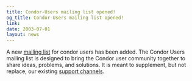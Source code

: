 ```yaml
---
title: Condor-Users mailing list opened!
og_title: Condor-Users mailing list opened!
link: 
date: 2003-07-01
layout: news
---
```


A new <a href="mail-lists/" data-proofer-ignore>mailing list</a> for condor users has been added. The Condor Users mailing list is designed to bring the Condor user community together to share ideas, problems, and solutions. It is meant to supplement, but not replace, our existing <a href="condor-support" data-proofer-ignore>support channels</a>.
